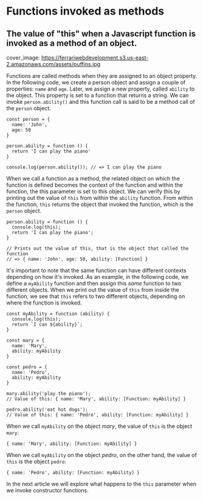 # Functions invoked as methods
## The value of "this" when a Javascript function is invoked as a method of an object.

cover_image: https://ferrariwebdevelopment.s3.us-east-2.amazonaws.com/assets/puffins.jpg



Functions are called methods when they are assigned to an object property.
In the following code, we create a person object and assign a couple of properties: `name` and `age`.
Later, we assign a new property, called `ability` to the object. This property is set to a function that returns a string.
We can invoke `person.ability()` and this function call is said to be a method call of the `person` object.

```
const person = {
  name: 'John',
  age: 50
}

person.ability = function () {
  return 'I can play the piano'
}

console.log(person.ability()); // => I can play the piano
```

When we call a function as a method, the related object on which the function is defined becomes the context of the function and within the function, the this parameter is set to this object.
We can verify this by printing out the value of `this` from within the `ability` function. From within the function, `this` returns the object that invoked the function, which is the `person` object.

```
person.ability = function () {
  console.log(this);  
  return 'I can play the piano';
}

// Prints out the value of this, that is the object that called the function
// => { name: 'John', age: 50, ability: [Function] }
```

It's important to note that the same function can have different contexts depending on how it's invoked.
As an example, in the following code, we define a `myAbility` function and then assign this *same* function to two different objects.
When we print out the value of `this` from inside the function, we see that `this` refers to two different objects, depending on where the function is invoked.

```
const myAbility = function (ability) {
  console.log(this);
  return `I can ${ability}`;
}

const mary = {
  name: 'Mary',
  ability: myAbility
}

const pedro = {
  name: 'Pedro',
  ability: myAbility
}

mary.ability('play the piano');
// Value of this: { name: 'Mary', ability: [Function: myAbility] }

pedro.ability('eat hot dogs');
// Value of this: { name: 'Pedro', ability: [Function: myAbility] }
```

When we call `myAbility` on the object *mary*, the value of `this` is the object `mary`:

```
{ name: 'Mary', ability: [Function: myAbility] }
```

When we call `myAbility` on the object *pedro*, on the other hand, the value of `this` is the object `pedro`:

```
{ name: 'Pedro', ability: [Function: myAbility] }
```

In the next article we will explore what happens to the `this` parameter when we invoke constructor functions.
